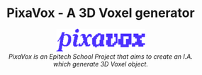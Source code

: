 <h1 align="center">PixaVox - A 3D Voxel generator</h1>

<p align="center">
  <img src="./assets/images/logos/pixavox/pixavox.svg" alt="pixavox-logo" width="200px" height="auto" />
  <br>
  <i>PixaVox is an Epitech School Project that aims to create an I.A.
    <br> which generate 3D Voxel object. </i>
  <br>
</p>
